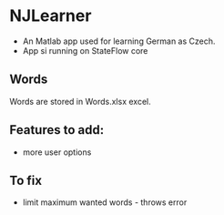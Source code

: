 # NJLearner
- An Matlab app used for learning German as Czech.
- App si running on StateFlow core
 

## Words 
Words are stored in Words.xlsx excel. 

## Features to add:
- more user options


## To fix
- limit maximum wanted words - throws error